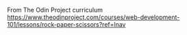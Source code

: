 From The Odin Project curriculum
https://www.theodinproject.com/courses/web-development-101/lessons/rock-paper-scissors?ref=lnav
